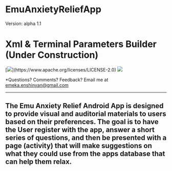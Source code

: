 # EmuAnxietyReliefApp
Version: alpha 1.1


# Xml & Terminal Parameters Builder (Under Construction)

[![](https://img.shields.io/badge/4.1-Android-blue.svg?)](https://www.apache.org/licenses/LICENSE-2.0) 
![](https://img.shields.io/badge/Build-inprogress-yellow.svg?)

*Questions?  Comments?  Feedback? Email me at emeka.enshinyan@gmail.com 

---
The Emu Anxiety Relief Android App is designed to provide visual and auditorial materials to users based on their preferences. The goal is to have the User register with the app, answer a short series of questions, and then be presented with a page (activity) that will make suggestions on what they could use from the apps database that can help them relax.
---
